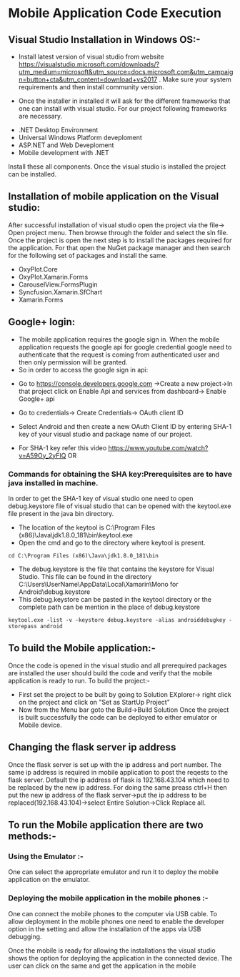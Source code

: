 # Mobile Application Code Execution
## Visual Studio Installation in Windows OS:-
* Install latest version of visual studio from website https://visualstudio.microsoft.com/downloads/?utm_medium=microsoft&utm_source=docs.microsoft.com&utm_campaign=button+cta&utm_content=download+vs2017 . Make sure your system requirements and then install community version.


* Once the installer in installed it will ask for the different frameworks that one can install with visual studio. For our project following frameworks are necessary.
- .NET Desktop Environment
- Universal Windows Platform deveploment  
- ASP.NET and Web Deveploment
- Mobile development with .NET

Install these all components.
Once the visual studio is installed the project can be installed.

## Installation of mobile application on the Visual studio:
After successful installation of visual studio open the project via the file-> Open project menu. Then browse through the folder and select the sln file. 
Once the project is open the next step is to install the packages required for the application. For that open the NuGet package manager and then search for the following set of packages and install the same.
* OxyPlot.Core
* OxyPlot.Xamarin.Forms 
* CarouselView.FormsPlugin
* Syncfusion.Xamarin.SfChart
* Xamarin.Forms

## Google+ login:
* The mobile application requires the google sign in. When the mobile application requests the google api for google credential google need to authenticate that the request is coming from authenticated user and then only permission will be granted.
* So in order to access the google sign in api:
- Go to https://console.developers.google.com ->Create a new project->In that project click on Enable Api and services from dashboard-> Enable Google+ api 
- Go to credentials-> Create Credentials-> OAuth client ID


- Select Android and then create a new OAuth Client ID by entering SHA-1 key of your visual studio and package name of our project.


- For SHA-1 key refer this video https://www.youtube.com/watch?v=A59Oy_2yFIQ 
OR
### Commands for obtaining the SHA key:Prerequisites are to have java installed in machine.
In order to get the SHA-1 key of visual studio one need to open debug.keystore file of visual studio that can be opened with the keytool.exe file present in the java bin directory. 

* The location of the keytool is C:\Program Files (x86)\Java\jdk1.8.0_181\bin\keytool.exe
* Open the cmd and go to the directory where keytool is present.
```
cd C:\Program Files (x86)\Java\jdk1.8.0_181\bin
```
* The debug.keystore is the file that contains the keystore for Visual Studio. This file can be found in the directory C:\Users\UserName\AppData\Local\Xamarin\Mono for Android\debug.keystore
* This debug.keystore can be pasted in the keytool directory or the complete path can be mention in the place of debug.keystore 
```
keytool.exe -list -v -keystore debug.keystore -alias androiddebugkey -storepass android
```

## To build the Mobile application:-
Once the code is opened in the visual studio and all prerequired packages are installed the user should build the code and verify that the mobile application is ready to run.
To build the project:-
* First set the project to be built by going to Solution EXplorer-> right click on the project and click on "Set as StartUp Project"
* Now from the Menu bar goto the Build->Build Solution
Once the project is built successfully the code can be deployed to either emulator or Mobile device.

## Changing the flask server ip address
Once the flask server is set up with the ip address and port number. The same ip address is required in mobile application to post the reqests to the flask server.
Default the ip address of flask is 192.168.43.104 which need to be replaced by the new ip address.
For doing the same preass ctrl+H then put the new ip address of the flask server->put the ip address to be replaced(192.168.43.104)->select Entire Solution->Click Replace all.

## To run the Mobile application there are two methods:-
### Using the Emulator :-
One can select the appropriate emulator and run it to deploy the mobile application on the emulator.

### Deploying the mobile application in the mobile phones :- 
One can connect the mobile phones to the computer via USB cable. 
To allow deployment in the mobile phones one need to enable the developer option in the setting and allow the installation of the apps via USB debugging. 

Once the mobile is ready for allowing the installations the visual studio shows the option for deploying the application in the connected device. The user can click on the same and get the application in the mobile
